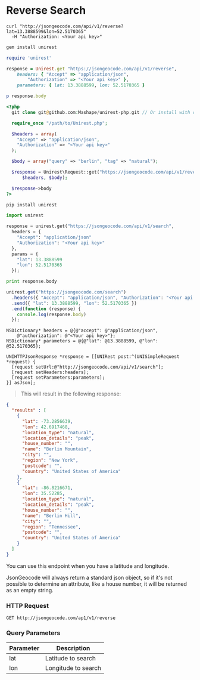 # Reverse Search

```shell
curl "http://jsongeocode.com/api/v1/reverse?lat=13.3888599&lon=52.5170365"
  -H "Authorization: <Your api key>"
```

```ruby
gem install unirest

require 'unirest'

response = Unirest.get "https://jsongeocode.com/api/v1/reverse",
    headers: { "Accept" => "application/json",
        "Authorization" => "<Your api key>" },
    parameters: { lat: 13.3888599, lon: 52.5170365 }

p response.body
```

```php
<?php
  git clone git@github.com:Mashape/unirest-php.git // Or install with composer

  require_once "/path/to/Unirest.php";

  $headers = array(
    "Accept" => "application/json",
    "Authorization" => "<Your api key>"
  );

  $body = array("query" => "berlin", "tag" => "natural");

  $response = Unirest\Request::get("https://jsongeocode.com/api/v1/reverse",
      $headers, $body);

  $response->body
?>
```

```python
pip install unirest

import unirest

response = unirest.get("https://jsongeocode.com/api/v1/search",
  headers = {
    "Accept": "application/json"
    "Authorization": "<Your api key>"
  },
  params = {
    "lat": 13.3888599
    "lon": 52.5170365
  });

print response.body
```

```javascript
unirest.get("https://jsongeocode.com/search")
  .headers({ "Accept": "application/json", "Authorization": "<Your api key>" })
  .send({ "lat": 13.3888599, "lon": 52.5170365 })
  .end(function (response) {
    console.log(response.body)
  });
```

```objective_c
NSDictionary* headers = @{@"accept": @"application/json",
    @"authorization": @"<Your api key>"};
NSDictionary* parameters = @{@"lat": @13.3888599, @"lon": @52.5170365};

UNIHTTPJsonResponse *response = [[UNIRest post:^(UNISimpleRequest *request) {
  [request setUrl:@"http://jsongeocode.com/api/v1/search"];
  [request setHeaders:headers];
  [request setParameters:parameters];
}] asJson];
```

> This will result in the following response:

```json
{
  "results" : [
    {
      "lat": -73.2856639,
      "lon": 42.6917468,
      "location_type": "natural",
      "location_details": "peak",
      "house_number": "",
      "name": "Berlin Mountain",
      "city": "",
      "region": "New York",
      "postcode": "",
      "country": "United States of America"
    },
    {
      "lat": -86.8216671,
      "lon": 35.52285,
      "location_type": "natural",
      "location_details": "peak",
      "house_number": "",
      "name": "Berlin Hill",
      "city": "",
      "region": "Tennessee",
      "postcode": "",
      "country": "United States of America"
    }
  ]
}
```

You can use this endpoint when you have a latitude and longitude.

<aside class="information">
  JsonGeocode will always return a standard json object, so if it's not possible to determine an attribute, like a house number, it will be returned as an empty string.
</aside>

### HTTP Request

`GET http://jsongeocode.com/ap1/v1/reverse`

### Query Parameters

Parameter | Description
--------- | -----------
lat | Latitude to search
lon | Longitude to search
